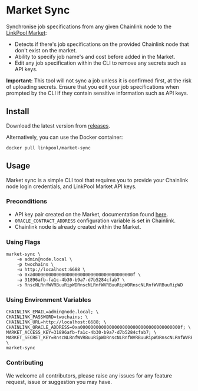 # Market Sync

Synchronise job specifications from any given Chainlink node to the [LinkPool Market](https://market.link):

- Detects if there's job specifications on the provided Chainlink node that don't exist on the market.
- Ability to specify job name's and cost before added in the Market.
- Edit any job specification within the CLI to remove any secrets such as API keys.

**Important:** This tool will not sync a job unless it is confirmed first, at the risk of uploading secrets. Ensure that you edit your job specifications when prompted by the CLI if they contain sensitive information such as API keys.

## Install

Download the latest version from [releases](https://github.com/linkpoolio/market-sync/releases).

Alternatively, you can use the Docker container:

```
docker pull linkpool/market-sync
```

## Usage

Market sync is a simple CLI tool that requires you to provide your Chainlink node login credentials, and LinkPool Market
API keys.

### Preconditions

- API key pair created on the Market, documentation found [here](https://docs.linkpool.io/docs/market_api_keys).
- `ORACLE_CONTRACT_ADDRESS` configuration variable is set in Chainlink.
- Chainlink node is already created within the Market.

### Using Flags

```
market-sync \
    -e admin@node.local \
    -p twochains \
    -u http://localhost:6688 \
    -o 0xa00000000000000000000000000000000000000f \
    -a 31896afb-fa1c-4b30-b9a7-d7b5284cfab7 \
    -s RnscNLRnfWVRBuuRipWDRnscNLRnfWVRBuuRipWDRnscNLRnfWVRBuuRipWD
```

### Using Environment Variables

```
CHAINLINK_EMAIL=admin@node.local; \
CHAINLINK_PASSWORD=twochains; \
CHAINLINK_URL=http://localhost:6688; \
CHAINLINK_ORACLE_ADDRESS=0xa00000000000000000000000000000000000000f; \
MARKET_ACCESS_KEY=31896afb-fa1c-4b30-b9a7-d7b5284cfab7; \
MARKET_SECRET_KEY=RnscNLRnfWVRBuuRipWDRnscNLRnfWVRBuuRipWDRnscNLRnfWVRBuuRipWD; \
market-sync
```

### Contributing

We welcome all contributors, please raise any issues for any feature request, issue or suggestion you may have.
